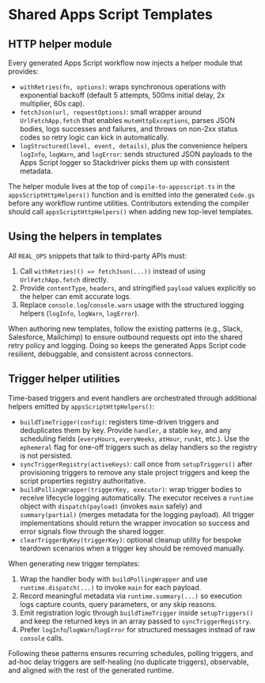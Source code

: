 # Shared Apps Script Templates

## HTTP helper module

Every generated Apps Script workflow now injects a helper module that provides:

- `withRetries(fn, options)`: wraps synchronous operations with exponential backoff (default 5 attempts, 500ms initial delay, 2x multiplier, 60s cap).
- `fetchJson(url, requestOptions)`: small wrapper around `UrlFetchApp.fetch` that enables `muteHttpExceptions`, parses JSON bodies, logs successes and failures, and throws on non-2xx status codes so retry logic can kick in automatically.
- `logStructured(level, event, details)`, plus the convenience helpers `logInfo`, `logWarn`, and `logError`: sends structured JSON payloads to the Apps Script logger so Stackdriver picks them up with consistent metadata.

The helper module lives at the top of `compile-to-appsscript.ts` in the `appsScriptHttpHelpers()` function and is emitted into the generated `Code.gs` before any workflow runtime utilities. Contributors extending the compiler should call `appsScriptHttpHelpers()` when adding new top-level templates.

## Using the helpers in templates

All `REAL_OPS` snippets that talk to third-party APIs must:

1. Call `withRetries(() => fetchJson(...))` instead of using `UrlFetchApp.fetch` directly.
2. Provide `contentType`, `headers`, and stringified `payload` values explicitly so the helper can emit accurate logs.
3. Replace `console.log`/`console.warn` usage with the structured logging helpers (`logInfo`, `logWarn`, `logError`).

When authoring new templates, follow the existing patterns (e.g., Slack, Salesforce, Mailchimp) to ensure outbound requests opt into the shared retry policy and logging. Doing so keeps the generated Apps Script code resilient, debuggable, and consistent across connectors.

## Trigger helper utilities

Time-based triggers and event handlers are orchestrated through additional helpers emitted by `appsScriptHttpHelpers()`:

- `buildTimeTrigger(config)`: registers time-driven triggers and deduplicates them by key. Provide `handler`, a stable `key`, and any scheduling fields (`everyHours`, `everyWeeks`, `atHour`, `runAt`, etc.). Use the `ephemeral` flag for one-off triggers such as delay handlers so the registry is not persisted.
- `syncTriggerRegistry(activeKeys)`: call once from `setupTriggers()` after provisioning triggers to remove any stale project triggers and keep the script properties registry authoritative.
- `buildPollingWrapper(triggerKey, executor)`: wrap trigger bodies to receive lifecycle logging automatically. The executor receives a `runtime` object with `dispatch(payload)` (invokes `main` safely) and `summary(partial)` (merges metadata for the logging payload). All trigger implementations should return the wrapper invocation so success and error signals flow through the shared logger.
- `clearTriggerByKey(triggerKey)`: optional cleanup utility for bespoke teardown scenarios when a trigger key should be removed manually.

When generating new trigger templates:

1. Wrap the handler body with `buildPollingWrapper` and use `runtime.dispatch(...)` to invoke `main` for each payload.
2. Record meaningful metadata via `runtime.summary(...)` so execution logs capture counts, query parameters, or any skip reasons.
3. Emit registration logic through `buildTimeTrigger` inside `setupTriggers()` and keep the returned keys in an array passed to `syncTriggerRegistry`.
4. Prefer `logInfo`/`logWarn`/`logError` for structured messages instead of raw `console` calls.

Following these patterns ensures recurring schedules, polling triggers, and ad-hoc delay triggers are self-healing (no duplicate triggers), observable, and aligned with the rest of the generated runtime.
